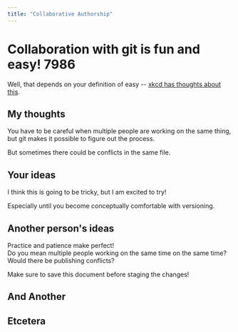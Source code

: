 ```yaml
---
title: "Collaborative Authorship" 
---
```


# Collaboration with git is fun and easy! 7986

Well, that depends on your definition of easy -- [xkcd has thoughts about this](https://xkcd.com/1597/).

## My thoughts

You have to be careful when multiple people are working on the same thing, but git makes it possible to figure out the process.

But sometimes there could be conflicts in the same file.

## Your ideas
I think this is going to be tricky, but I am excited to try!

Especially until you become conceptually comfortable with versioning.

## Another person's ideas
Practice and patience make perfect!  
Do you mean multiple people working on the same time on the same time? Would there be publishing conflicts?

Make sure to save this document before staging the changes! 

## And Another

## Etcetera
